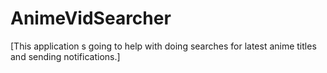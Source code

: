 # AnimeVidSearcher

[This application s going to help with doing searches for latest anime titles and sending notifications.]
